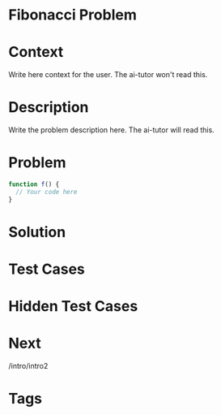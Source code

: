 # Fibonacci Problem

# Context
Write here context for the user. The ai-tutor won't read this.


# Description
Write the problem description here. The ai-tutor will read this.

# Problem
```javascript
function f() {
  // Your code here
}
```

# Solution


# Test Cases

# Hidden Test Cases

# Next
/intro/intro2

# Tags





